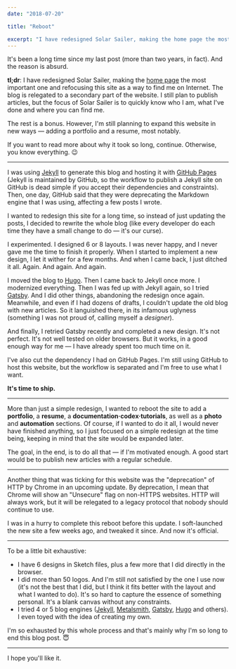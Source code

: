 ```yaml
---
date: "2018-07-20"

title: "Reboot"

excerpt: "I have redesigned Solar Sailer, making the home page the most important one and refocusing this site as a way to find me on Internet. The blog is relegated to a secondary part of the website. I still plan to publish articles, but the focus of Solar Sailer is to quickly know who I am, what I've done and where you can find me. The rest is a bonus."
---
```


It's been a long time since my last post (more than two years, in fact). And the reason is absurd.

**tl;dr**: I have redesigned Solar Sailer, making the [home page](/) the most important one and refocusing this site as a way to find me on Internet. The blog is relegated to a secondary part of the website. I still plan to publish articles, but the focus of Solar Sailer is to quickly know who I am, what I've done and where you can find me.

The rest is a bonus. However, I'm still planning to expand this website in new ways — adding a portfolio and a resume, most notably.

If you want to read more about why it took so long, continue. Otherwise, you know everything. 😉

---

I was using [Jekyll][jekyll] to generate this blog and hosting it with [GitHub Pages](https://pages.github.com) (Jekyll is maintained by GitHub, so the workflow to publish a Jekyll site on GitHub is dead simple if you accept their dependencies and constraints). Then, one day, GitHub said that they were deprecating the Markdown engine that I was using, affecting a few posts I wrote.

I wanted to redesign this site for a long time, so instead of just updating the posts, I decided to rewrite the whole blog (like every developer do each time they have a small change to do — it's our curse).

I experimented. I designed 6 or 8 layouts. I was never happy, and I never gave me the time to finish it properly. When I started to implement a new design, I let it wither for a few months. And when I came back, I just ditched it all. Again. And again. And again.

I moved the blog to [Hugo][hugo]. Then I came back to Jekyll once more. I modernized everything. Then I was fed up with Jekyll again, so I tried [Gatsby][gatsby]. And I did other things, abandoning the redesign once again. Meanwhile, and even if I had dozens of drafts, I couldn't update the old blog with new articles. So it languished there, in its infamous uglyness (something I was not proud of, calling myself a _designer_).

And finally, I retried Gatsby recently and completed a new design. It's not perfect. It's not well tested on older browsers. But it works, in a good enough way for me — I have already spent too much time on it.

I've also cut the dependency I had on GitHub Pages. I'm still using GitHub to host this website, but the workflow is separated and I'm free to use what I want.

**It's time to ship.**

---

More than just a simple redesign, I wanted to reboot the site to add a **portfolio**, a **resume**, a **documentation·codex·tutorials**, as well as a **photo** and **automation** sections. Of course, if I wanted to do it all, I would never have finished anything, so I just focused on a simple redesign at the time being, keeping in mind that the site would be expanded later.

The goal, in the end, is to do all that — if I'm motivated enough. A good start would be to publish new articles with a regular schedule.

---

Another thing that was ticking for this website was the "deprecation" of HTTP by Chrome in an upcoming update. By deprecation, I mean that Chrome will show an "Unsecure" flag on non-HTTPS websites. HTTP will always work, but it will be relegated to a legacy protocol that nobody should continue to use.

I was in a hurry to complete this reboot before this update. I soft-launched the new site a few weeks ago, and tweaked it since. And now it's official.

---

To be a little bit exhaustive:

- I have 6 designs in Sketch files, plus a few more that I did directly in the browser.
- I did more than 50 logos. And I'm still not satisfied by the one I use now (it's not the best that I did, but I think it fits better with the layout and what I wanted to do). It's so hard to capture the essence of something personal. It's a blank canvas without any constraints.
- I tried 4 or 5 blog engines ([Jekyll][jekyll], [Metalsmith][metalsmith], [Gatsby][gatsby], [Hugo][hugo] and others). I even toyed with the idea of creating my own.

I'm so exhausted by this whole process and that's mainly why I'm so long to end this blog post. 😇

---

I hope you'll like it.


[jekyll]: http://jekyllrb.com
[hugo]: https://gohugo.io
[metalsmith]: http://www.metalsmith.io
[gatsby]: https://www.gatsbyjs.org
